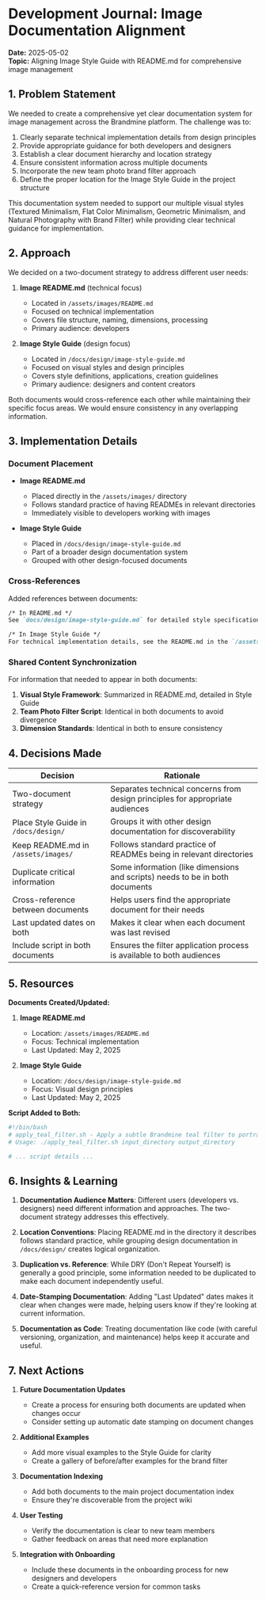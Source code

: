 # Development Journal: Image Documentation Alignment
**Date:** 2025-05-02  
**Topic:** Aligning Image Style Guide with README.md for comprehensive image management

## 1. Problem Statement

We needed to create a comprehensive yet clear documentation system for image management across the Brandmine platform. The challenge was to:

1. Clearly separate technical implementation details from design principles
2. Provide appropriate guidance for both developers and designers
3. Establish a clear document hierarchy and location strategy
4. Ensure consistent information across multiple documents
5. Incorporate the new team photo brand filter approach
6. Define the proper location for the Image Style Guide in the project structure

This documentation system needed to support our multiple visual styles (Textured Minimalism, Flat Color Minimalism, Geometric Minimalism, and Natural Photography with Brand Filter) while providing clear technical guidance for implementation.

## 2. Approach

We decided on a two-document strategy to address different user needs:

1. **Image README.md** (technical focus)
   - Located in `/assets/images/README.md`
   - Focused on technical implementation
   - Covers file structure, naming, dimensions, processing
   - Primary audience: developers

2. **Image Style Guide** (design focus)
   - Located in `/docs/design/image-style-guide.md`
   - Focused on visual styles and design principles
   - Covers style definitions, applications, creation guidelines
   - Primary audience: designers and content creators

Both documents would cross-reference each other while maintaining their specific focus areas. We would ensure consistency in any overlapping information.

## 3. Implementation Details

### Document Placement

- **Image README.md**
  - Placed directly in the `/assets/images/` directory
  - Follows standard practice of having READMEs in relevant directories
  - Immediately visible to developers working with images

- **Image Style Guide**
  - Placed in `/docs/design/image-style-guide.md`
  - Part of a broader design documentation system
  - Grouped with other design-focused documents

### Cross-References

Added references between documents:

```markdown
/* In README.md */
See `docs/design/image-style-guide.md` for detailed style specifications and examples.

/* In Image Style Guide */
For technical implementation details, see the README.md in the `/assets/images/` directory.
```

### Shared Content Synchronization

For information that needed to appear in both documents:

1. **Visual Style Framework**: Summarized in README.md, detailed in Style Guide
2. **Team Photo Filter Script**: Identical in both documents to avoid divergence
3. **Dimension Standards**: Identical in both to ensure consistency

## 4. Decisions Made

| Decision | Rationale |
|----------|-----------|
| Two-document strategy | Separates technical concerns from design principles for appropriate audiences |
| Place Style Guide in `/docs/design/` | Groups it with other design documentation for discoverability |
| Keep README.md in `/assets/images/` | Follows standard practice of READMEs being in relevant directories |
| Duplicate critical information | Some information (like dimensions and scripts) needs to be in both documents |
| Cross-reference between documents | Helps users find the appropriate document for their needs |
| Last updated dates on both | Makes it clear when each document was last revised |
| Include script in both documents | Ensures the filter application process is available to both audiences |

## 5. Resources

**Documents Created/Updated:**

1. **Image README.md**
   - Location: `/assets/images/README.md`
   - Focus: Technical implementation
   - Last Updated: May 2, 2025

2. **Image Style Guide**
   - Location: `/docs/design/image-style-guide.md`
   - Focus: Visual design principles
   - Last Updated: May 2, 2025

**Script Added to Both:**

```bash
#!/bin/bash
# apply_teal_filter.sh - Apply a subtle Brandmine teal filter to portrait photos
# Usage: ./apply_teal_filter.sh input_directory output_directory

# ... script details ...
```

## 6. Insights & Learning

1. **Documentation Audience Matters**: Different users (developers vs. designers) need different information and approaches. The two-document strategy addresses this effectively.

2. **Location Conventions**: Placing README.md in the directory it describes follows standard practice, while grouping design documentation in `/docs/design/` creates logical organization.

3. **Duplication vs. Reference**: While DRY (Don't Repeat Yourself) is generally a good principle, some information needed to be duplicated to make each document independently useful.

4. **Date-Stamping Documentation**: Adding "Last Updated" dates makes it clear when changes were made, helping users know if they're looking at current information.

5. **Documentation as Code**: Treating documentation like code (with careful versioning, organization, and maintenance) helps keep it accurate and useful.

## 7. Next Actions

1. **Future Documentation Updates**
   - Create a process for ensuring both documents are updated when changes occur
   - Consider setting up automatic date stamping on document changes

2. **Additional Examples**
   - Add more visual examples to the Style Guide for clarity
   - Create a gallery of before/after examples for the brand filter

3. **Documentation Indexing**
   - Add both documents to the main project documentation index
   - Ensure they're discoverable from the project wiki

4. **User Testing**
   - Verify the documentation is clear to new team members
   - Gather feedback on areas that need more explanation

5. **Integration with Onboarding**
   - Include these documents in the onboarding process for new designers and developers
   - Create a quick-reference version for common tasks
